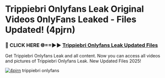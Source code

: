 # Trippiebri Onlyfans Leak Original Videos 0nlyFans Leaked - Files Updated! (4pjrn)

<h3>🔴 CLICK HERE 🌐==►► <a href="https://best4dudes.click/HH4t6V" rel="nofollow">Trippiebri Onlyfans Leak Updated Files</a></h3>

Get Trippiebri Onlyfans Leak and all content. Now you can access all videos and pictures of Trippiebri Onlyfans Leak. New Updated Files 2025!

[![4pjrn](https://github.com/user-attachments/assets/8c521d6e-e6e3-4a75-9320-d58ab9d79d5b)](https://best4dudes.click/HH4t6V)
trippiebri onlyfans